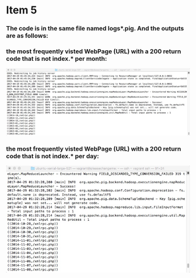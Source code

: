 Item 5
====================
### The code is in the same file named logs*.pig. And the outputs are as follows:
  
### the most frequently visted WebPage (URL) with a 200 return code that is not index.* per month:
 ![image](https://github.com/sliu102/ITMD521/blob/master/week13/item5/per_month.jpeg)
### the most frequently visted WebPage (URL) with a 200 return code that is not index.* per day:
![image](https://github.com/sliu102/ITMD521/blob/master/week13/item5/per_day.jpeg)
